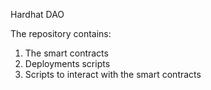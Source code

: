 Hardhat DAO

The repository contains:
1. The smart contracts
2. Deployments scripts
3. Scripts to interact with the smart contracts